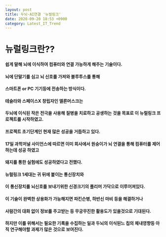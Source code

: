 ```yaml
---
layout: post
title: 두뇌-AI연결 '뉴럴링크'
date: 2020-09-20 18:53 +0900
category: Latest_IT_Trend
---
```

# 뉴럴링크란??

#### 쉽게 말해 뇌에 이식하여 컴퓨터와 연결 가능하게 해주는 기술이다.
#### 뇌에 단말기를 심고 뇌 신호를 가져와 블루투스를 통해 
#### 스마트폰 or PC 기기등에 전송하는 방식이다.


#### 테슬라와 스페이스X 창립자인 엘론머스크는 
#### 두뇌에 이식된 작은 전극을 사용해 질병을 치료하고 공생하는 것을 목표로 이 뉴럴링크 프로젝트를 시작하였고.
#### 프로젝트 초기단계인 현재 많은 성공을 거듭하고 있다.


#### 17일 과학저널 사이언스에 따르면 이미 회사에서 원숭이가 뇌 연결을 통해 컴퓨터를 제어 하는데 성공 하였고
#### 돼지를 통한 실험에도 성공하였다고 전했다.
#### 뉴럴링크 1세대는 귀 뒤에 붙이는 통신장치와  
#### 이 통신장치롤 뇌신호를 보내기위한 신경크기의 폴리머 가닥으로 이루어져있다.

#### 이 기술이 완벽한 상용화가 가능해지면 파킨슨병, 하반신 마비 등을 해결하거나
#### 사람간의 대화 없이 정보를 주고받는 등 무궁무진한 활용도가 있을것으로 기대된다. 
#### 하지만 이를 위해서는 필요한 기록을 수집하는 일과 두뇌의 이식된느 칩의 체내영향등 아직 연구해야할 과제가 많은 것으로 보여진다.
